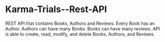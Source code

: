 # Karma-Trials--Rest-API
REST API that contains Books, Authors and Reviews.
Every Book has an Author. Authors can have many Books. Books can have many reviews.
API is able to create, read, modify, and delete Books, Authors, and Reviews.
